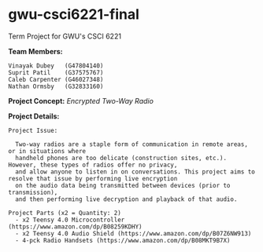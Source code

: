 # gwu-csci6221-final
Term Project for GWU's CSCI 6221

**Team Members:**

    Vinayak Dubey   (G47804140)
    Suprit Patil    (G37575767)
    Caleb Carpenter (G46027348)
    Nathan Ormsby   (G32833160)

**Project Concept:** _Encrypted Two-Way Radio_

**Project Details:**

    Project Issue: 
    
      Two-way radios are a staple form of communication in remote areas, or in situations where 
      handheld phones are too delicate (construction sites, etc.). However, these types of radios offer no privacy, 
      and allow anyone to listen in on conversations. This project aims to resolve that issue by performing live encryption 
      on the audio data being transmitted between devices (prior to transmission), 
      and then performing live decryption and playback of that audio.

    Project Parts (x2 = Quantity: 2)
      - x2 Teensy 4.0 Microcontroller (https://www.amazon.com/dp/B08259KDHY)
      - x2 Teensy 4.0 Audio Shield (https://www.amazon.com/dp/B07Z6NW913)
      - 4-pck Radio Handsets (https://www.amazon.com/dp/B08MKT9B7X)
